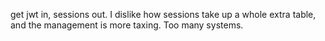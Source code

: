 get jwt in, sessions out. I dislike how sessions take up a whole extra table, and the management is more taxing. Too many systems.